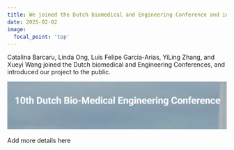 ```yaml
---
title: We joined the Dutch biomedical and Engineering Conference and introduced our research.
date: 2025-02-02
image:
  focal_point: 'top'
---
```


Catalina Barcaru, Linda Ong, Luis Felipe Garcia-Arias, YiLing Zhang, and Xueyi Wang joined the Dutch biomedical and Engineering Conferences, and introduced our project to the public.

![Event Photo](event_photo.png)
<!--more-->

Add more details here
